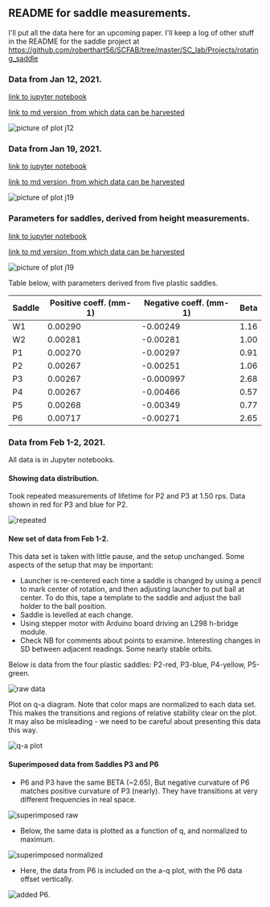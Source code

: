 ## README for saddle measurements.

I'll put all the data here for an upcoming paper.  I'll keep a log of other stuff in the README for the saddle project at https://github.com/roberthart56/SCFAB/tree/master/SC_lab/Projects/rotating_saddle

### Data from Jan 12, 2021.


[link to jupyter notebook](.Saddle_data_Jan_12_2021/Saddle_data_Jan_12_2021.ipynb)

[link to md version, from which data can be harvested](Saddle_data_Jan_12_2021/Saddle_data_Jan_12_2021.md)

![picture of plot j12](./Saddle_data_Jan_12_2021/output_0_0.png)



### Data from Jan 19, 2021.

[link to jupyter notebook](.Saddle_data_Jan_19_2021/Saddle_data_Jan_19_2021.ipynb)

[link to md version, from which data can be harvested](Saddle_data_Jan_19_2021/Saddle_data_Jan_19_2021.md)

![picture of plot j19](./Saddle_data_Jan_19_2021/output_0_0.png)


### Parameters for saddles, derived from height measurements.

[link to jupyter notebook](./Saddle_parameters/Saddle_heights.ipynb)

[link to md version, from which data can be harvested](./Saddle_parameters/Saddle_heights.md)

![picture of plot j19](./Saddle_parameters/output_1_0.png)

Table below, with parameters derived from five plastic saddles.
 
 | Saddle  | Positive coeff. (mm-1) | Negative coeff. (mm-1) | Beta|
| ---|-------------------- |-------------------- |---------- |
| W1 | 0.00290 | -0.00249 | 1.16 |
| W2 | 0.00281 | -0.00281 |  1.00  |
| P1 | 0.00270 | -0.00297|  0.91  |
| P2 | 0.00267 | -0.00251 |  1.06  |
| P3 | 0.00267 | -0.000997 |  2.68  |
| P4 | 0.00267 | -0.00466 |  0.57  |
| P5 | 0.00268 | -0.00349 |  0.77  |
| P6 | 0.00717 |-0.00271 | 2.65   |


### Data from Feb 1-2, 2021.

All data is in Jupyter notebooks.

#### Showing data distribution.

Took repeated measurements of lifetime for P2 and P3 at 1.50 rps.  Data shown in red for P3 and blue for P2.  

![repeated](./repeated_data.png)

#### New set of data from Feb 1-2.

This data set is taken with little pause, and the setup unchanged.  Some aspects of the setup that may be important:

* Launcher is re-centered each time a saddle is changed by using a pencil to mark center of rotation, and then adjusting launcher to put ball at center.  To do this, tape a template to the saddle and adjust the ball holder to the ball position.
* Saddle is levelled at each change.
* Using stepper motor with Arduino board driving an L298 h-bridge module.
* Check NB for comments about points to examine.  Interesting changes in SD between adjacent readings.  Some nearly stable orbits.

Below is data from the four plastic saddles: P2-red, P3-blue, P4-yellow, P5-green.

![raw data](./all_raw_data_Feb02.png)

Plot on q-a diagram.  Note that color maps are normalized to each data set. This makes the transitions and regions of relative stability clear on the plot.  It may also be misleading - we need to be careful about presenting this data this way. 

![q-a plot](./all_data_Feb02.png)

#### Superimposed data from Saddles P3 and P6


* P6 and P3 have the same BETA (~2.65), But negative curvature of P6 matches positive curvature of P3 (nearly).  They have transitions at very different frequencies in real space.

![superimposed raw]( ./P3_P6_together_raw.png)

* Below, the same data is plotted as a function of q, and normalized to maximum.

![superimposed normalized](./P3_P6_together.png)

* Here, the data from P6 is included on the a-q plot, with the P6 data offset vertically.

![added P6](./all_data_plus_p6_Feb02.png).

